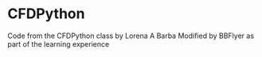 # CFDPython
Code from the CFDPython class by Lorena A Barba Modified by BBFlyer as part of the learning experience
